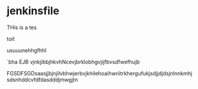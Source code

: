 # jenkinsfile
THis is a tes 


toit 

usuuunehhgfhhl


`bha
EJB vjnkjibbjhkvhNcevjbrklobhgvjijfbvsdfwefhujb

FGSDFSGDsaasjjbjnjilvbhwjerbvjkhilehoaihwriitrkhergufukjsdjjdjdsjnlnnkmhjsdsnhddcvfdfdasdddjmwgjtn
